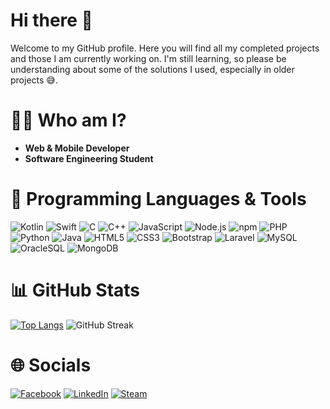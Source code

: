 # Hi there 👋
Welcome to my GitHub profile. Here you will find all my completed projects and those I am currently working on. I'm still learning, so please be understanding about some of the solutions I used, especially in older projects 😅.

# 🧑‍💻 Who am I?
- **Web & Mobile Developer**
- **Software Engineering Student**

# 🚀 Programming Languages & Tools
![Kotlin](https://img.shields.io/badge/Kotlin-7F52FF?style=for-the-badge&logo=kotlin&logoColor=white)
![Swift](https://img.shields.io/badge/Swift-F05138?style=for-the-badge&logo=swift&logoColor=white)
![C](https://img.shields.io/badge/C-A8B9CC?style=for-the-badge&logo=c&logoColor=black)
![C++](https://img.shields.io/badge/C++-00599C?style=for-the-badge&logo=c%2B%2B&logoColor=white)
![JavaScript](https://img.shields.io/badge/JavaScript-F7DF1E?style=for-the-badge&logo=javascript&logoColor=black)
![Node.js](https://img.shields.io/badge/Node.js-339933?style=for-the-badge&logo=nodedotjs&logoColor=white)
![npm](https://img.shields.io/badge/npm-CB3837?style=for-the-badge&logo=npm&logoColor=white)
![PHP](https://img.shields.io/badge/PHP-777BB4?style=for-the-badge&logo=php&logoColor=white)
![Python](https://img.shields.io/badge/Python-3776AB?style=for-the-badge&logo=python&logoColor=white)
![Java](https://img.shields.io/badge/Java-ED8B00?style=for-the-badge&logo=openjdk&logoColor=white)
![HTML5](https://img.shields.io/badge/HTML5-E34F26?style=for-the-badge&logo=html5&logoColor=white)
![CSS3](https://img.shields.io/badge/CSS3-1572B6?style=for-the-badge&logo=css3&logoColor=white)
![Bootstrap](https://img.shields.io/badge/Bootstrap-7952B3?style=for-the-badge&logo=bootstrap&logoColor=white)
![Laravel](https://img.shields.io/badge/Laravel-FF2D20?style=for-the-badge&logo=laravel&logoColor=white)
![MySQL](https://img.shields.io/badge/MySQL-4479A1?style=for-the-badge&logo=mysql&logoColor=white)
![OracleSQL](https://img.shields.io/badge/Oracle%20SQL-F80000?style=for-the-badge&logo=oracle&logoColor=white)
![MongoDB](https://img.shields.io/badge/MongoDB-47A248?style=for-the-badge&logo=mongodb&logoColor=white)

# 📊 GitHub Stats
[![Top Langs](https://github-readme-stats.vercel.app/api/top-langs/?username=hadoyyo&layout=compact&theme=radical&hide=roff)](https://github.com/anuraghazra/github-readme-stats)
![GitHub Streak](https://streak-stats.demolab.com/?user=hadoyyo&theme=radical)

# 🌐 Socials
[![Facebook](https://img.shields.io/badge/Facebook-1877F2?style=for-the-badge&logo=facebook&logoColor=white)](https://facebook.com/twoj.profil)
[![LinkedIn](https://img.shields.io/badge/LinkedIn-0077B5?style=for-the-badge&logo=linkedin&logoColor=white)](https://linkedin.com/in/twoj.profil)
[![Steam](https://img.shields.io/badge/Steam-000000?style=for-the-badge&logo=steam&logoColor=white)](https://steamcommunity.com/id/TWÓJ_STEAM_ID)
